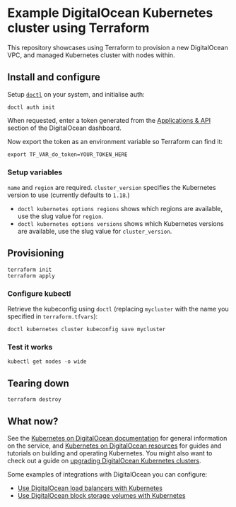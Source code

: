 # Example DigitalOcean Kubernetes cluster using Terraform

This repository showcases using Terraform to provision a new DigitalOcean VPC, and managed Kubernetes cluster with nodes within.

## Install and configure

Setup [`doctl`](https://github.com/digitalocean/doctl) on your system, and initialise auth:

```shell
doctl auth init
```

When requested, enter a token generated from the [Applications & API](https://cloud.digitalocean.com/account/api/tokens) section of the DigitalOcean dashboard.

Now export the token as an environment variable so Terraform can find it:

```shell
export TF_VAR_do_token=YOUR_TOKEN_HERE
```

### Setup variables

`name` and `region` are required. `cluster_version` specifies the Kubernetes version to use (currently defaults to `1.18`.)

* `doctl kubernetes options regions` shows which regions are available, use the slug value for `region`.
* `doctl kubernetes options versions` shows which Kubernetes versions are available, use the slug value for `cluster_version`.

## Provisioning

```shell
terraform init
terraform apply
```

### Configure kubectl

Retrieve the kubeconfig using `doctl` (replacing `mycluster` with the name you specified in `terraform.tfvars`):

```shell
doctl kubernetes cluster kubeconfig save mycluster
```

### Test it works

```shell
kubectl get nodes -o wide
```

## Tearing down

```shell
terraform destroy
```

## What now?

See the [Kubernetes on DigitalOcean documentation](https://www.digitalocean.com/docs/kubernetes/) for general information on the service,
and [Kubernetes on DigitalOcean resources](https://www.digitalocean.com/resources/kubernetes/) for guides and tutorials on building
and operating Kubernetes. You might also want to check out a guide on [upgrading DigitalOcean Kubernetes clusters](https://www.digitalocean.com/docs/kubernetes/how-to/upgrade-cluster/).

Some examples of integrations with DigitalOcean you can configure:

* [Use DigitalOcean load balancers with Kubernetes](https://www.digitalocean.com/docs/kubernetes/how-to/add-load-balancers/)
* [Use DigitalOcean block storage volumes with Kubernetes](https://www.digitalocean.com/docs/kubernetes/how-to/add-volumes/)
